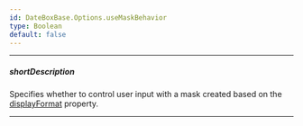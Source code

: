 ```yaml
---
id: DateBoxBase.Options.useMaskBehavior
type: Boolean
default: false
---
```

---
##### shortDescription
Specifies whether to control user input with a mask created based on the [displayFormat](/Documentation/ApiReference/UI_Components/dx{WidgetName}/Configuration/#displayFormat) property.

---
